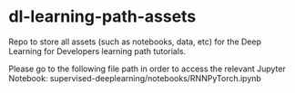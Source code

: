 # dl-learning-path-assets
Repo to store all assets (such as notebooks, data, etc) for the Deep Learning for Developers learning path tutorials.

Please go to the following file path in order to access the relevant Jupyter Notebook: supervised-deeplearning/notebooks/RNNPyTorch.ipynb
